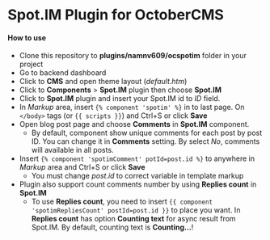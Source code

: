 # Spot.IM Plugin for OctoberCMS

#### How to use

* Clone this repository to **plugins/namnv609/ocspotim** folder in your project
* Go to backend dashboard
* Click to **CMS** and open theme layout (*default.htm*)
* Click to **Components** > **Spot.IM** plugin then choose **Spot.IM**
* Click to **Spot.IM** plugin and insert your Spot.IM id to *ID* field.
* In *Markup* area, insert ``{% component 'spotim' %}`` in to last page. On ``</body>`` tags (or ``{{ scripts }}``) and Ctrl+S or click **Save**
* Open blog post page and choose **Comments** in **Spot.IM** component.
  * By default, component show unique comments for each post by post ID. You can change it in **Comments** setting. By select *No*, comments will available in all posts.
* Insert ``{% component 'spotimComment' potId=post.id %}`` to anywhere in *Markup* area and Ctrl+S or click **Save**
  * You must change *post.id* to correct variable in template markup
* Plugin also support count comments number by using **Replies count** in **Spot.IM**
  * To use **Replies count**, you need to insert ``{{ component 'spotimRepliesCount' postId=post.id }}`` to place you want. In **Replies count** has option **Counting text** for async result from Spot.IM. By default, counting text is **Counting...**!
